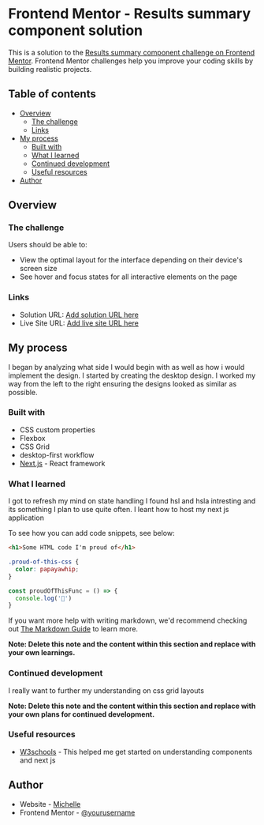 # Frontend Mentor - Results summary component solution

This is a solution to the [Results summary component challenge on Frontend Mentor](https://www.frontendmentor.io/challenges/results-summary-component-CE_K6s0maV). Frontend Mentor challenges help you improve your coding skills by building realistic projects. 

## Table of contents

- [Overview](#overview)
  - [The challenge](#the-challenge)
  - [Links](#links)
- [My process](#my-process)
  - [Built with](#built-with)
  - [What I learned](#what-i-learned)
  - [Continued development](#continued-development)
  - [Useful resources](#useful-resources)
- [Author](#author)


## Overview

### The challenge

Users should be able to:

- View the optimal layout for the interface depending on their device's screen size
- See hover and focus states for all interactive elements on the page



### Links

- Solution URL: [Add solution URL here](https://github.com/MICH-MAINA/ResultsSummaryComponents)
- Live Site URL: [Add live site URL here](https://summarycomponentproject.netlify.app/)

## My process
I began by analyzing what side I would begin with as well as how i would implement the design. I started by creating the desktop design. I worked my way from the left to the right ensuring the designs looked as similar as possible. 

### Built with

- CSS custom properties
- Flexbox
- CSS Grid
- desktop-first workflow
- [Next.js](https://nextjs.org/) - React framework

### What I learned

I got to refresh my mind on state handling
I found hsl and hsla intresting and its something I plan to use quite often.
I leant how to host my next js application

To see how you can add code snippets, see below:

```html
<h1>Some HTML code I'm proud of</h1>
```
```css
.proud-of-this-css {
  color: papayawhip;
}
```
```js
const proudOfThisFunc = () => {
  console.log('🎉')
}
```

If you want more help with writing markdown, we'd recommend checking out [The Markdown Guide](https://www.markdownguide.org/) to learn more.

**Note: Delete this note and the content within this section and replace with your own learnings.**

### Continued development
I really want to further my understanding on css grid layouts

**Note: Delete this note and the content within this section and replace with your own plans for continued development.**

### Useful resources

- [W3schools](https://www.w3schools.com/react/react_getstarted.asp) - This helped me get started on understanding components and next js

## Author

- Website - [Michelle](https://michellemaina.netlify.app/)
- Frontend Mentor - [@yourusername](https://www.frontendmentor.io/profile/MICH-MAINA)


